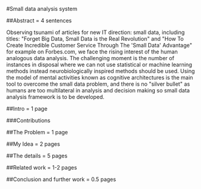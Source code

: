 #Small data analysis system

##Abstract = 4 sentences

Observing tsunami of articles for new IT direction: small data, including titles: "Forget Big Data, Small Data is the Real Revolution" and "How To Create Incredible Customer Service Through The 'Small Data' Advantage" for example on Forbes.com, we face the rising interest of the human analogous data analysis. The challenging moment is the number of instances in disposal where we can not use statistical or machine learning methods instead neurobiologically inspired methods should be used. Using the model of mental activities known as cognitive architectures is the main tool to overcome the small data problem, and there is no "silver bullet" as humans are too multilateral in analysis and decision making so small data analysis framework is to be developed.

##Intro = 1 page



###Contributions 

##The Problem = 1 page

##My Idea = 2 pages

##The details = 5 pages

##Related work = 1-2 pages

##Conclusion and further work = 0.5 pages
